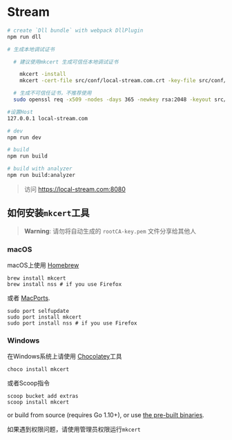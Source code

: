 Stream
===

``` bash
# create `Dll bundle` with webpack DllPlugin
npm run dll

# 生成本地调试证书

  # 建议使用mkcert 生成可信任本地调试证书

    mkcert -install
    mkcert -cert-file src/conf/local-stream.com.crt -key-file src/conf/local-stream.com.key local-stream.com

  # 生成不可信任证书，不推荐使用
  sudo openssl req -x509 -nodes -days 365 -newkey rsa:2048 -keyout src/conf/local-stream.com.key -out src/conf/local-stream.com.crt

#设置Host
127.0.0.1 local-stream.com

# dev
npm run dev

# build
npm run build

# build with analyzer
npm run build:analyzer

```
> 访问 https://local-stream.com:8080


## 如何安装`mkcert`工具

> **Warning**: 请勿将自动生成的 `rootCA-key.pem` 文件分享给其他人

### macOS

macOS上使用 [Homebrew](https://brew.sh/)

```
brew install mkcert
brew install nss # if you use Firefox
```

或者 [MacPorts](https://www.macports.org/).

```
sudo port selfupdate
sudo port install mkcert
sudo port install nss # if you use Firefox
```
### Windows

在Windows系统上请使用 [Chocolatey](https://chocolatey.org)工具

```
choco install mkcert
```

或者Scoop指令

```
scoop bucket add extras
scoop install mkcert
```

or build from source (requires Go 1.10+), or use [the pre-built binaries](https://github.com/FiloSottile/mkcert/releases).

如果遇到权限问题，请使用管理员权限运行`mkcert`